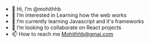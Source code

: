 - 👋 Hi, I’m @mohithhb
- 👀 I’m interested in Learning how the web works
- 🌱 I’m currently learning Javascript and it's frameworks
- 💞️ I’m looking to collaborate on React projects
- 📫 How to reach me Mohithhb@gmai.com

<!---
mohithhb/mohithhb is a ✨ special ✨ repository because its `README.md` (this file) appears on your GitHub profile.
You can click the Preview link to take a look at your changes.
--->
